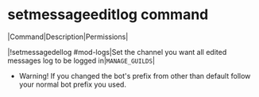 # setmessageeditlog command

|Command|Description|Permissions|

|!setmessagedellog #mod-logs|Set the channel you want all edited messages log to be logged in|`MANAGE_GUILDS`|

* Warning! If you changed the bot's prefix from other than default follow your normal bot prefix you used.